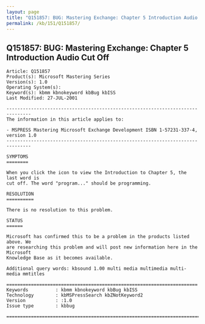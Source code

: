```yaml
---
layout: page
title: "Q151857: BUG: Mastering Exchange: Chapter 5 Introduction Audio Cut Off"
permalink: /kb/151/Q151857/
---
```


## Q151857: BUG: Mastering Exchange: Chapter 5 Introduction Audio Cut Off

	Article: Q151857
	Product(s): Microsoft Mastering Series
	Version(s): 1.0
	Operating System(s): 
	Keyword(s): kbmm kbnokeyword kbBug kbISS
	Last Modified: 27-JUL-2001
	
	-------------------------------------------------------------------------------
	The information in this article applies to:
	
	- MSPRESS Mastering Microsoft Exchange Development ISBN 1-57231-337-4, version 1.0 
	-------------------------------------------------------------------------------
	
	SYMPTOMS
	========
	
	When you click the icon to view the Introduction to Chapter 5, the last word is
	cut off. The word "program..." should be programming.
	
	RESOLUTION
	==========
	
	There is no resolution to this problem.
	
	STATUS
	======
	
	Microsoft has confirmed this to be a problem in the products listed above. We
	are researching this problem and will post new information here in the Microsoft
	Knowledge Base as it becomes available.
	
	Additional query words: kbsound 1.00 multi media multimedia multi-media mmtitles
	
	======================================================================
	Keywords          : kbmm kbnokeyword kbBug kbISS 
	Technology        : kbMSPressSearch kbZNotKeyword2
	Version           : :1.0
	Issue type        : kbbug
	
	=============================================================================
	
